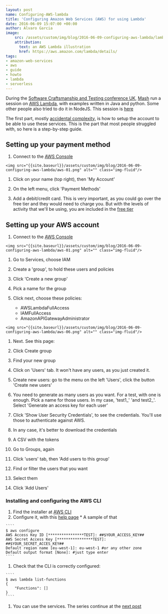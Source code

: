 ```yaml
---
layout: post
name: Configuring-AWS-lambda 
title: 'Configuring Amazon Web Services (AWS) for using Lambda'
date: 2016-06-09 15:07:00 +00:00
author: Alvaro Garcia
image:
    src: /assets/custom/img/blog/2016-06-09-configuring-aws-lambda/lambda-logo.png
    attribution:
      text: an AWS Lambda illustration
      href: https://aws.amazon.com/lambda/details/
tags:
- amazon-web-services
- aws
- guide
- howto
- lambda
- serverless
---
```


During the  [Software Craftsmanship and Testing conference UK](http://socratesuk.org/index.html), [Mash][mash-twitter] run a session on [AWS Lambda][aws-lambda-info], with examples written in Java and python. Some other people also tried to do it in NodeJS. This session is [here][mash-post-1]

The first part, mostly [accidental complexity][no-silver-bullet-summary], is how to setup the account to be able to use these services. This is the part that most people struggled with, so here is a step-by-step guide.

## Setting up your payment method

  1. Connect to the [AWS Console][AWS Console]

    <img src="{{site.baseurl}}/assets/custom/img/blog/2016-06-09-configuring-aws-lambda/aws-01.png" alt="" class="img-fluid"/>

  1. Click on your name (top right), then 'My Account' 
    <img src="{{site.baseurl}}/assets/custom/img/blog/2016-06-09-configuring-aws-lambda/aws-payment-1.png" alt="" class="img-fluid"/>

  1.  On the left menu, click 'Payment Methods'
    <img src="{{site.baseurl}}/assets/custom/img/blog/2016-06-09-configuring-aws-lambda/aws-payment-2.png" alt="" class="img-fluid"/>

  1. Add a debit/credit card. This is very important, as you could go over the free tier and they would need to charge you. But with the levels of activity that we'll be using, you are included in the [free tier][lambda-pricing]
    <img src="{{site.baseurl}}/assets/custom/img/blog/2016-06-09-configuring-aws-lambda/aws-payment-3.png" alt="" class="img-fluid"/>

## Setting up your AWS account

  1. Connect to the [AWS Console][AWS Console]

    <img src="{{site.baseurl}}/assets/custom/img/blog/2016-06-09-configuring-aws-lambda/aws-01.png" alt="" class="img-fluid"/>

  1. Go to Services, choose IAM 
    <img src="{{site.baseurl}}/assets/custom/img/blog/2016-06-09-configuring-aws-lambda/aws-02.png" alt="" class="img-fluid"/>

  1. Create a 'group', to hold these users and policies
    <img src="{{site.baseurl}}/assets/custom/img/blog/2016-06-09-configuring-aws-lambda/aws-03.png" alt="" class="img-fluid"/>

  1. Click 'Create a new group'
    <img src="{{site.baseurl}}/assets/custom/img/blog/2016-06-09-configuring-aws-lambda/aws-04.png" alt="" class="img-fluid"/>

  1. Pick a name for the group
    <img src="{{site.baseurl}}/assets/custom/img/blog/2016-06-09-configuring-aws-lambda/aws-05.png" alt="" class="img-fluid"/>

  1. Click next, choose these policies:
     * AWSLambdaFullAccess
     * IAMFullAccess
     * AmazonAPIGatewayAdministrator

    <img src="{{site.baseurl}}/assets/custom/img/blog/2016-06-09-configuring-aws-lambda/aws-06.png" alt="" class="img-fluid"/>

  1. Next. See this page: 
    <img src="{{site.baseurl}}/assets/custom/img/blog/2016-06-09-configuring-aws-lambda/aws-07.png" alt="" class="img-fluid"/>

  1. Click Create group
    <img src="{{site.baseurl}}/assets/custom/img/blog/2016-06-09-configuring-aws-lambda/aws-08.png" alt="" class="img-fluid"/>

  1. Find your new group
    <img src="{{site.baseurl}}/assets/custom/img/blog/2016-06-09-configuring-aws-lambda/aws-09.png" alt="" class="img-fluid"/>

  1. Click on 'Users' tab. It won't have any users, as you just created it.
    <img src="{{site.baseurl}}/assets/custom/img/blog/2016-06-09-configuring-aws-lambda/aws-10.png" alt="" class="img-fluid"/>

  1. Create new users: go to the menu on the left 'Users', click the button 'Create new users'
    <img src="{{site.baseurl}}/assets/custom/img/blog/2016-06-09-configuring-aws-lambda/aws-11.png" alt="" class="img-fluid"/>

  1. You need to generate as many users as you want. For a test, with one is enough. Pick a name for those users. In my case, 'test1_' 'and test2_'. Select 'Generate an access key for each user' 
    <img src="{{site.baseurl}}/assets/custom/img/blog/2016-06-09-configuring-aws-lambda/aws-12.png" alt="" class="img-fluid"/>

  1. Click 'Show User Security Credentials', to see the credentials. You'll use those to authenticate against AWS. 
    <img src="{{site.baseurl}}/assets/custom/img/blog/2016-06-09-configuring-aws-lambda/aws-13.png" alt="" class="img-fluid"/>

  1. In any case, it's better to download the credentials
    <img src="{{site.baseurl}}/assets/custom/img/blog/2016-06-09-configuring-aws-lambda/aws-14.png" alt="" class="img-fluid"/>

  1. A CSV with the tokens
    <img src="{{site.baseurl}}/assets/custom/img/blog/2016-06-09-configuring-aws-lambda/aws-15.png" alt="" class="img-fluid"/>

  1. Go to Groups, again
    <img src="{{site.baseurl}}/assets/custom/img/blog/2016-06-09-configuring-aws-lambda/aws-16.png" alt="" class="img-fluid"/>

  1. Click 'users' tab, then 'Add users to this group'
    <img src="{{site.baseurl}}/assets/custom/img/blog/2016-06-09-configuring-aws-lambda/aws-17.png" alt="" class="img-fluid"/>

  1. Find or filter the users that you want
    <img src="{{site.baseurl}}/assets/custom/img/blog/2016-06-09-configuring-aws-lambda/aws-18.png" alt="" class="img-fluid"/>

  1. Select them
    <img src="{{site.baseurl}}/assets/custom/img/blog/2016-06-09-configuring-aws-lambda/aws-19.png" alt="" class="img-fluid"/>

  1. Click 'Add Users'
    <img src="{{site.baseurl}}/assets/custom/img/blog/2016-06-09-configuring-aws-lambda/aws-20.png" alt="" class="img-fluid"/>

### Installing and configuring the AWS CLI

   1. Find the installer at [AWS CLI][aws-cli-installation]
   1. Configure it, with this [help page][aws-cli-configuration]
     * A sample of that

    ````
    $ aws configure
    AWS Access Key ID [****************TEST]: ##$YOUR_ACCESS_KEY##
    AWS Secret Access Key [****************TEST]: ##$YOUR_SECRET_ACCES_KEY##
    Default region name [eu-west-1]: eu-west-1 #or any other zone
    Default output format [None]: #just type enter
    ````

   1. Check that the CLI is correctly configured:

    ````
    $ aws lambda list-functions
    {
        "Functions": []
    }
    ````

   1. You can use the services. The series continue at the [next post][mash-post-1] 

[AWS Console]: https://console.aws.amazon.com
[aws-cli-installation]: http://docs.aws.amazon.com/cli/latest/userguide/installing.html
[aws-cli-configuration]: http://docs.aws.amazon.com/cli/latest/userguide/cli-chap-getting-started.html
[mash-post-1]: /2016/05/11/aws-lambdas
[mash-twitter]: https://twitter.com/mashooq
[no-silver-bullet-summary]: https://en.wikipedia.org/wiki/No_Silver_Bullet#Summary
[aws-lambda-info]: https://aws.amazon.com/lambda/details/
[lambda-pricing]: https://aws.amazon.com/lambda/pricing/
